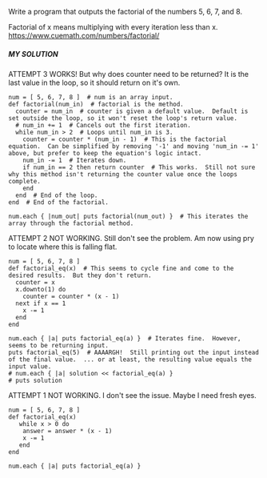 Write a program that outputs the factorial of the numbers 5, 6, 7, and 8.

Factorial of x means multiplying with every iteration less than x.
https://www.cuemath.com/numbers/factorial/

##### MY SOLUTION
ATTEMPT 3
WORKS!
But why does counter need to be returned?  It is the last value in the loop, so it should return on it's own.

```
num = [ 5, 6, 7, 8 ]  # num is an array input.
def factorial(num_in)  # factorial is the method.
  counter = num_in  # counter is given a default value.  Default is set outside the loop, so it won't reset the loop's return value.
  # num_in += 1  # Cancels out the first iteration.
  while num_in > 2  # Loops until num_in is 3.
    counter = counter * (num_in - 1)  # This is the factorial equation.  Can be simplified by removing '-1' and moving 'num_in -= 1' above, but prefer to keep the equation's logic intact.
    num_in -= 1  # Iterates down.
    if num_in == 2 then return counter  # This works.  Still not sure why this method isn't returning the counter value once the loops complete.
    end
  end  # End of the loop.
end  # End of the factorial.

num.each { |num_out| puts factorial(num_out) }  # This iterates the array through the factorial method.
```

ATTEMPT 2
NOT WORKING.
Still don't see the problem.  Am now using pry to locate where this is falling flat.

```
num = [ 5, 6, 7, 8 ]
def factorial_eq(x)  # This seems to cycle fine and come to the desired results.  But they don't return.
  counter = x
  x.downto(1) do
    counter = counter * (x - 1)
  next if x == 1
    x -= 1
  end
end

num.each { |a| puts factorial_eq(a) }  # Iterates fine.  However, seems to be returning input.
puts factorial_eq(5)  # AAAARGH!  Still printing out the input instead of the final value.  ... or at least, the resulting value equals the input value.
# num.each { |a| solution << factorial_eq(a) }
# puts solution
```

ATTEMPT 1
NOT WORKING.
I don't see the issue.  Maybe I need fresh eyes.

```
num = [ 5, 6, 7, 8 ]
def factorial_eq(x)
   while x > 0 do
    answer = answer * (x - 1)
    x -= 1
   end
end

num.each { |a| puts factorial_eq(a) }
```
